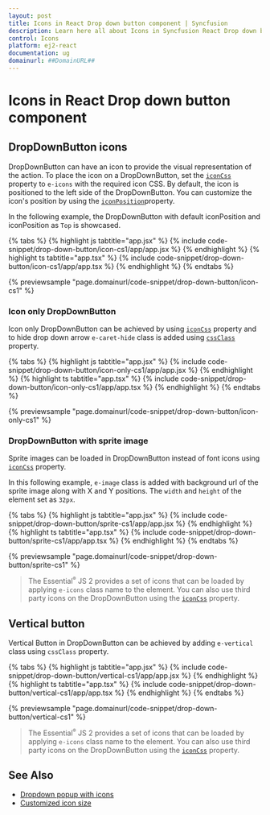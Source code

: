 ```yaml
---
layout: post
title: Icons in React Drop down button component | Syncfusion
description: Learn here all about Icons in Syncfusion React Drop down button component of Syncfusion Essential JS 2 and more.
control: Icons 
platform: ej2-react
documentation: ug
domainurl: ##DomainURL##
---
```


# Icons in React Drop down button component

## DropDownButton icons

DropDownButton can have an icon to provide the visual representation of the action. To place the icon on a DropDownButton, set the [`iconCss`](https://ej2.syncfusion.com/react/documentation/api/drop-down-button/#iconcss) property to `e-icons` with the required icon CSS. By default, the icon is positioned to the left side of the DropDownButton. You
can customize the icon's position by using the [`iconPosition`](https://ej2.syncfusion.com/react/documentation/api/drop-down-button/#iconposition)property.

In the following example, the DropDownButton with default iconPosition and iconPosition as `Top` is showcased.

{% tabs %}
{% highlight js tabtitle="app.jsx" %}
{% include code-snippet/drop-down-button/icon-cs1/app/app.jsx %}
{% endhighlight %}
{% highlight ts tabtitle="app.tsx" %}
{% include code-snippet/drop-down-button/icon-cs1/app/app.tsx %}
{% endhighlight %}
{% endtabs %}

 {% previewsample "page.domainurl/code-snippet/drop-down-button/icon-cs1" %}

### Icon only DropDownButton

Icon only DropDownButton can be achieved by using [`iconCss`](https://ej2.syncfusion.com/react/documentation/api/drop-down-button/#iconcss) property and to hide drop down arrow
`e-caret-hide` class is added using [`cssClass`](https://ej2.syncfusion.com/react/documentation/api/drop-down-button/#cssclass) property.

{% tabs %}
{% highlight js tabtitle="app.jsx" %}
{% include code-snippet/drop-down-button/icon-only-cs1/app/app.jsx %}
{% endhighlight %}
{% highlight ts tabtitle="app.tsx" %}
{% include code-snippet/drop-down-button/icon-only-cs1/app/app.tsx %}
{% endhighlight %}
{% endtabs %}

 {% previewsample "page.domainurl/code-snippet/drop-down-button/icon-only-cs1" %}

### DropDownButton with sprite image

Sprite images can be loaded in DropDownButton instead of font icons using [`iconCss`](https://ej2.syncfusion.com/react/documentation/api/drop-down-button/#iconcss) property.

In this following example, `e-image` class is added with background url of the sprite image along with X and Y positions. The `width` and `height` of the element set as `32px`.

{% tabs %}
{% highlight js tabtitle="app.jsx" %}
{% include code-snippet/drop-down-button/sprite-cs1/app/app.jsx %}
{% endhighlight %}
{% highlight ts tabtitle="app.tsx" %}
{% include code-snippet/drop-down-button/sprite-cs1/app/app.tsx %}
{% endhighlight %}
{% endtabs %}

 {% previewsample "page.domainurl/code-snippet/drop-down-button/sprite-cs1" %}

> The Essential<sup style="font-size:70%">&reg;</sup> JS 2 provides a set of icons that can be loaded by applying `e-icons` class name to the element. You can also use third party icons on the DropDownButton using the [`iconCss`](https://ej2.syncfusion.com/react/documentation/api/drop-down-button/#iconcss) property.

## Vertical button

Vertical Button in DropDownButton can be achieved by adding `e-vertical` class using `cssClass` property.

{% tabs %}
{% highlight js tabtitle="app.jsx" %}
{% include code-snippet/drop-down-button/vertical-cs1/app/app.jsx %}
{% endhighlight %}
{% highlight ts tabtitle="app.tsx" %}
{% include code-snippet/drop-down-button/vertical-cs1/app/app.tsx %}
{% endhighlight %}
{% endtabs %}

 {% previewsample "page.domainurl/code-snippet/drop-down-button/vertical-cs1" %}

> The Essential<sup style="font-size:70%">&reg;</sup> JS 2 provides a set of icons that can be loaded by applying `e-icons` class name to the element. You can also use third party icons on the DropDownButton using the [`iconCss`](https://ej2.syncfusion.com/react/documentation/api/drop-down-button/#iconcss) property.

## See Also

* [Dropdown popup with icons](./popup-items#icons)
* [Customized icon size](./how-to/customize-icon-and-width)